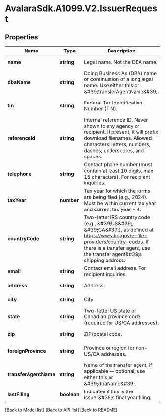 # AvalaraSdk.A1099.V2.IssuerRequest

## Properties

Name | Type | Description | Notes
------------ | ------------- | ------------- | -------------
**name** | **string** | Legal name. Not the DBA name. | [default to undefined]
**dbaName** | **string** | Doing Business As (DBA) name or continuation of a long legal name. Use either this or \&#39;transferAgentName\&#39;. | [optional] [default to undefined]
**tin** | **string** | Federal Tax Identification Number (TIN). | [optional] [default to undefined]
**referenceId** | **string** | Internal reference ID. Never shown to any agency or recipient. If present, it will prefix download filenames. Allowed characters: letters, numbers, dashes, underscores, and spaces. | [optional] [default to undefined]
**telephone** | **string** | Contact phone number (must contain at least 10 digits, max 15 characters). For recipient inquiries. | [default to undefined]
**taxYear** | **number** | Tax year for which the forms are being filed (e.g., 2024). Must be within current tax year and current tax year - 4. | [default to undefined]
**countryCode** | **string** | Two-letter IRS country code (e.g., \&#39;US\&#39;, \&#39;CA\&#39;), as defined at https://www.irs.gov/e-file-providers/country-codes. If there is a transfer agent, use the transfer agent\&#39;s shipping address. | [optional] [default to undefined]
**email** | **string** | Contact email address. For recipient inquiries. | [default to undefined]
**address** | **string** | Address. | [default to undefined]
**city** | **string** | City. | [default to undefined]
**state** | **string** | Two-letter US state or Canadian province code (required for US/CA addresses). | [default to undefined]
**zip** | **string** | ZIP/postal code. | [default to undefined]
**foreignProvince** | **string** | Province or region for non-US/CA addresses. | [optional] [default to undefined]
**transferAgentName** | **string** | Name of the transfer agent, if applicable — optional; use either this or \&#39;dbaName\&#39;. | [optional] [default to undefined]
**lastFiling** | **boolean** | Indicates if this is the issuer\&#39;s final year filing. | [default to undefined]

[[Back to Model list]](../../../README.md#documentation-for-models) [[Back to API list]](../../../README.md#documentation-for-api-endpoints) [[Back to README]](../../../README.md)


